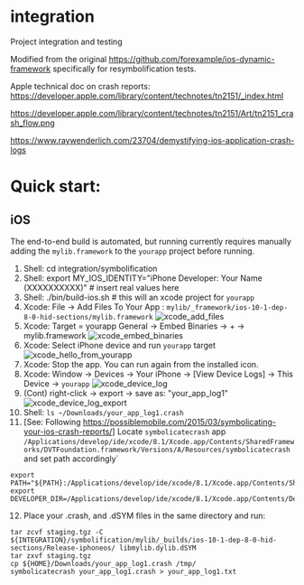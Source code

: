 # integration
Project integration and testing

Modified from the original https://github.com/forexample/ios-dynamic-framework specifically for resymbolification tests.

Apple technical doc on crash reports: https://developer.apple.com/library/content/technotes/tn2151/_index.html

https://developer.apple.com/library/content/technotes/tn2151/Art/tn2151_crash_flow.png

https://www.raywenderlich.com/23704/demystifying-ios-application-crash-logs

# Quick start:

## iOS

The end-to-end build is automated, but running currently requires manually adding the `mylib.framework` to the `yourapp` project before running.

1. Shell: cd integration/symbolification
2. Shell: export MY_IOS_IDENTITY="iPhone Developer: Your Name (XXXXXXXXXX)" # insert real values here
3. Shell: ./bin/build-ios.sh # this will an xcode project for `yourapp`
4. Xcode: File -> Add Files To Your App : `mylib/_framework/ios-10-1-dep-8-0-hid-sections/mylib.framework`
![xcode_add_files](https://cloud.githubusercontent.com/assets/554720/22299497/4e0e74c6-e2f2-11e6-903f-f9fac607b746.png)
5. Xcode: Target = yourapp General -> Embed Binaries -> + -> mylib.framework 
![xcode_embed_binaries](https://cloud.githubusercontent.com/assets/554720/22299399/f1f76300-e2f1-11e6-80b1-6f838caed224.png)
6. Xcode: Select iPhone device and run `yourapp` target
![xcode_hello_from_yourapp](https://cloud.githubusercontent.com/assets/554720/22301327/acb57082-e2f8-11e6-98f6-012702652b1a.png)
7. Xcode: Stop the app.  You can run again from the installed icon.
8. Xcode: Window -> Devices -> Your iPhone -> [View Device Logs] -> This Device -> `yourapp`
![xcode_device_log](https://cloud.githubusercontent.com/assets/554720/22301708/f58c3f10-e2f9-11e6-9192-fe049b2cce5a.png)
9. (Cont) right-click -> export -> save as: "your_app_log1"
![xcode_device_log_export](https://cloud.githubusercontent.com/assets/554720/22302236/e368c6bc-e2fb-11e6-8a46-5660459864ce.png)
10. Shell: `ls ~/Downloads/your_app_log1.crash`
11. [See: Following https://possiblemobile.com/2015/03/symbolicating-your-ios-crash-reports/] Locate `symbolicatecrash` app `/Applications/develop/ide/xcode/8.1/Xcode.app/Contents/SharedFrameworks/DVTFoundation.framework/Versions/A/Resources/symbolicatecrash` and set path accordingly`
```
export PATH="${PATH}:/Applications/develop/ide/xcode/8.1/Xcode.app/Contents/SharedFrameworks/DVTFoundation.framework/Versions/A/Resources/"
export DEVELOPER_DIR=/Applications/develop/ide/xcode/8.1/Xcode.app/Contents/Developer
```
12. Place your .crash, and .dSYM files in the same directory and run:

```
tar zcvf staging.tgz -C ${INTEGRATION}/symbolification/mylib/_builds/ios-10-1-dep-8-0-hid-sections/Release-iphoneos/ libmylib.dylib.dSYM 
tar zxvf staging.tgz
cp ${HOME}/Downloads/your_app_log1.crash /tmp/
symbolicatecrash your_app_log1.crash > your_app_log1.txt
```


